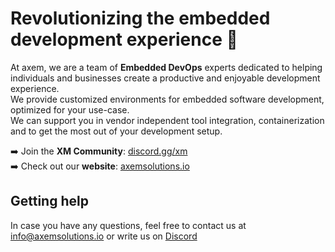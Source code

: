 # Revolutionizing the embedded development experience 🚀

At axem, we are a team of **Embedded DevOps** experts dedicated to helping 
individuals and businesses create a productive and enjoyable development 
experience.  
We provide customized environments for embedded software development, optimized 
for your use-case.  
We can support you in vendor independent tool integration, containerization and 
to get the most out of your development setup.

➡️ Join the **XM Community**: [discord.gg/xm](https://discord.com/invite/Nv6hSzXruK)<br>
➡️ Check out our **website**: [axemsolutions.io](https://axemsolutions.io/)

## Getting help
In case you have any questions, feel free to contact us at 
info@axemsolutions.io or write us on [Discord](https://discord.com/invite/Nv6hSzXruK)<br>
